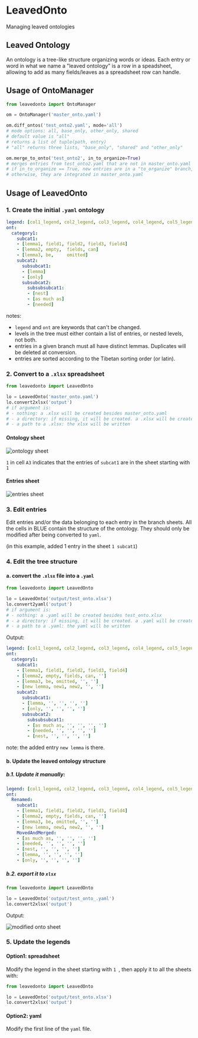 # LeavedOnto
Managing leaved ontologies

## Leaved Ontology
An ontology is a tree-like structure organizing words or ideas. Each entry or word in what we name a "leaved ontology" is a row in a speadsheet, allowing to add as many fields/leaves as a spreadsheet row can handle.

## Usage of OntoManager

```python
from leavedonto import OntoManager

om = OntoManager('master_onto.yaml')

om.diff_ontos('test_onto2.yaml', mode='all')
# mode options: all, base_only, other_only, shared
# default value is "all"
# returns a list of tuple(path, entry) 
# "all" returns three lists, "base_only", "shared" and "other_only"

om.merge_to_onto('test_onto2', in_to_organize=True)
# merges entries from test_onto2.yaml that are not in master_onto.yaml
# if in_to_organize == True, new entries are in a "to_organize" branch, 
# otherwise, they are integrated in master_onto.yaml
```

## Usage of LeavedOnto
### 1. Create the initial `.yaml` ontology

```yaml
legend: [col1_legend, col2_legend, col3_legend, col4_legend, col5_legend]
ont:
  category1:
    subcat1:
    - [lemma1, field1, field2, field3, field4]
    - [lemma2, empty,  fields, can]
    - [lemma3, be,     omitted]
    subcat2:
      subsubcat1:
      - [lemma]
      - [only]
      subsubcat2:
        subsubsubcat1:
        - [nest]
        - [as much as]
        - [needed]
```
notes: 
- `legend` and `ont` are keywords that can't be changed.
- levels in the tree must either contain a list of entries, or nested levels, not both.
- entries in a given branch must all have distinct lemmas. Duplicates will be deleted at conversion.
- entries are sorted according to the Tibetan sorting order (or latin).

### 2. Convert to a `.xlsx` spreadsheet
```python
from leavedonto import LeavedOnto

lo = LeavedOnto('master_onto.yaml')
lo.convert2xlsx('output')
# if argument is:
# - nothing: a .xlsx will be created besides master_onto.yaml
# - a directory: if missing, it will be created. a .xlsx will be created in the directory
# - a path to a .xlsx: the xlsx will be written 
```

#### Ontology sheet
![ontology sheet](imgs/xlsx_onto.png)

`1` in cell `A3` indicates that the entries of `subcat1` are in the sheet starting with `1` 

#### Entries sheet
![entries sheet](imgs/xlsx_entries.png)

### 3. Edit entries
Edit entries and/or the data belonging to each entry in the branch sheets.
All the cells in BLUE contain the structure of the ontology. They should only be modified after being converted to `yaml`.

(in this example, added 1 entry in the sheet `1 subcat1`)

### 4. Edit the tree structure
#### a. convert the `.xlsx` file into a `.yaml`
```python
from leavedonto import LeavedOnto

lo = LeavedOnto('output/test_onto.xlsx')
lo.convert2yaml('output')
# if argument is:
# - nothing: a .yaml will be created besides test_onto.xlsx
# - a directory: if missing, it will be created. a .yaml will be created in the directory
# - a path to a .yaml: the yaml will be written
```

Output:

```yaml
legend: [col1_legend, col2_legend, col3_legend, col4_legend, col5_legend]
ont:
  category1:
    subcat1:
    - [lemma1, field1, field2, field3, field4]
    - [lemma2, empty, fields, can, '']
    - [lemma3, be, omitted, '', '']
    - [new lemma, new1, new2, '', '']
    subcat2:
      subsubcat1:
      - [lemma, '', '', '', '']
      - [only, '', '', '', '']
      subsubcat2:
        subsubsubcat1:
        - [as much as, '', '', '', '']
        - [needed, '', '', '', '']
        - [nest, '', '', '', '']
```
note: the added entry `new lemma` is there.

#### b. Update the leaved ontology structure
##### b.1. Update it manually:
```yaml
legend: [col1_legend, col2_legend, col3_legend, col4_legend, col5_legend]
ont:
  Renamed:
    subcat1:
    - [lemma1, field1, field2, field3, field4]
    - [lemma2, empty, fields, can, '']
    - [lemma3, be, omitted, '', '']
    - [new lemma, new1, new2, '', '']
    MovedAndMerged:
    - [as much as, '', '', '', '']
    - [needed, '', '', '', '']
    - [nest, '', '', '', '']
    - [lemma, '', '', '', '']
    - [only, '', '', '', '']
```

##### b.2. export it to `xlsx`

```python
from leavedonto import LeavedOnto

lo = LeavedOnto('output/test_onto_.yaml')
lo.convert2xlsx('output')
```
Output:

![modified onto sheet](imgs/modified_onto.png)

### 5. Update the legends
#### Option1: spreadsheet
Modify the legend in the sheet starting with `1 `, then apply it to all the sheets with:

```python
from leavedonto import LeavedOnto

lo = LeavedOnto('output/test_onto.xlsx')
lo.convert2xlsx('output')
```

#### Option2: yaml
Modify the first line of the `yaml` file.
